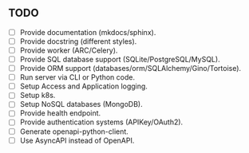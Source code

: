 ## TODO

* [ ] Provide documentation (mkdocs/sphinx).
* [ ] Provide docstring (different styles).
* [ ] Provide worker (ARC/Celery).
* [ ] Provide SQL database support (SQLite/PostgreSQL/MySQL).
* [ ] Provide ORM support (databases/orm/SQLAlchemy/Gino/Tortoise).
* [ ] Run server via CLI or Python code.
* [ ] Setup Access and Application logging.
* [ ] Setup k8s.
* [ ] Setup NoSQL databases (MongoDB).
* [ ] Provide health endpoint.
* [ ] Provide authentication systems (APIKey/OAuth2).
* [ ] Generate openapi-python-client.
* [ ] Use AsyncAPI instead of OpenAPI.
